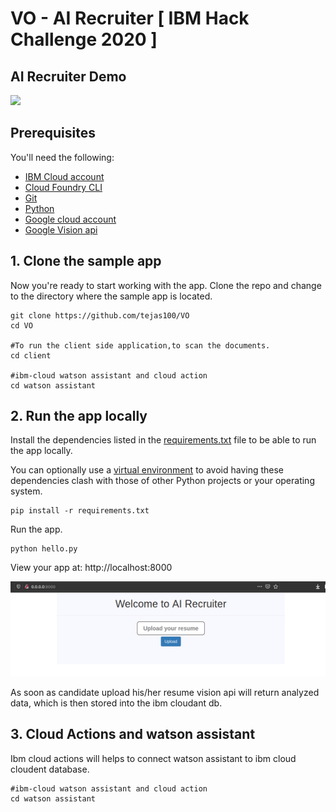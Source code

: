 # VO - AI Recruiter [ IBM Hack Challenge 2020 ]


## AI Recruiter Demo
![](client/static/rimg/vo.gif)




## Prerequisites

You'll need the following:
* [IBM Cloud account](https://console.ng.bluemix.net/registration/)
* [Cloud Foundry CLI](https://github.com/cloudfoundry/cli#downloads)
* [Git](https://git-scm.com/downloads)
* [Python](https://www.python.org/downloads/)
* [Google cloud account](https://cloud.google.com/)
* [Google Vision api](https://cloud.google.com/)


## 1. Clone the sample app

Now you're ready to start working with the app. Clone the repo and change to the directory where the sample app is located.
  ```
git clone https://github.com/tejas100/VO
cd VO

#To run the client side application,to scan the documents. 
cd client 

#ibm-cloud watson assistant and cloud action
cd watson assistant
  ```


## 2. Run the app locally

Install the dependencies listed in the [requirements.txt](https://pip.readthedocs.io/en/stable/user_guide/#requirements-files) file to be able to run the app locally.

You can optionally use a [virtual environment](https://packaging.python.org/installing/#creating-and-using-virtual-environments) to avoid having these dependencies clash with those of other Python projects or your operating system.
  ```
pip install -r requirements.txt
  ```

Run the app.
  ```
python hello.py
  ```

View your app at: http://localhost:8000

![](client/static/rimg/uploadfile.png)

As soon as candidate upload his/her resume vision api will return analyzed data, which is then stored into the ibm cloudant db.


## 3. Cloud Actions and watson assistant

Ibm cloud actions will helps to connect watson assistant to ibm cloud cloudent database.

  ```
#ibm-cloud watson assistant and cloud action
cd watson assistant
  ```







